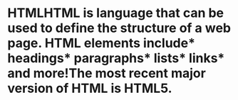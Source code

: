 # HTMLHTML is language that can be used to define the structure of a web page. HTML elements include* headings* paragraphs* lists* links* and more!The most recent major version of HTML is HTML5.